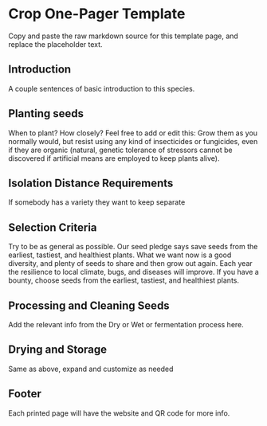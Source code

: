 # Crop One-Pager Template
Copy and paste the raw markdown source for this template page, and replace the placeholder text.

## Introduction
A couple sentences of basic introduction to this species.  

## Planting seeds
When to plant? How closely?
Feel free to add or edit this: Grow them as you normally would, but resist using any kind of insecticides or fungicides, even if they are organic (natural, genetic tolerance of stressors cannot be discovered if artificial means are employed to keep plants alive).  

## Isolation Distance Requirements
If somebody has a variety they want to keep separate

## Selection Criteria
Try to be as general as possible. Our seed pledge says save seeds from the earliest, tastiest, and healthiest plants.  What we want now is a good diversity, and plenty of seeds to share and then grow out again. Each year the resilience to local climate, bugs, and diseases will improve. If you have a bounty, choose seeds from the earliest, tastiest, and healthiest plants. 

## Processing and Cleaning Seeds
Add the relevant info from the Dry or Wet or fermentation process here. 

## Drying and Storage
Same as above, expand and customize as needed

## Footer
Each printed page will have the website and QR code for more info. 
